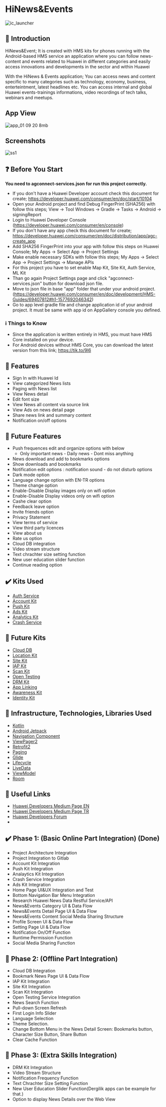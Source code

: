


# HiNews&Events

![ic_launcher](https://user-images.githubusercontent.com/69962068/91865062-a57f4200-ec79-11ea-8cfb-3b32393b83ae.png)

## :notebook_with_decorative_cover: Introduction 
HiNews&Event; It is created with HMS kits for phones running with the Android-based HMS service an application where you can follow news-content and events related to Huawei in different categories and easily access innovations and developments in the sector and within Huawei 

With the HiNews & Events application;
You can access news and content specific to many categories such as technology, economy, business, enterteintment, latest headlines etc.
You can access internal and global Huawei events-trainings informations, video recordings of tech talks, webinars and meetups.

## App View
![app_01 09 20 8mb](https://user-images.githubusercontent.com/69962068/91869348-71f2e680-ec7e-11ea-813a-275ec627f4c5.gif)

## Screenshots
![ss1](https://user-images.githubusercontent.com/69962068/91864791-5507e480-ec79-11ea-910c-2601a8dc36c8.png)


 ## :question: Before You Start 
 **You need to agconnect-services.json for run this project correctly.**

- If you don't have a Huawei Developer account check this document for create; https://developer.huawei.com/consumer/en/doc/start/10104
- Open your Android project and find Debug FingerPrint (SHA256) with follow this steps; View -> Tool Windows -> Gradle -> Tasks -> Android -> signingReport
- Login to Huawei Developer Console (https://developer.huawei.com/consumer/en/console)
- If you don't have any app check this document for create; https://developer.huawei.com/consumer/en/doc/distribution/app/agc-create_app
- Add SHA256 FingerPrint into your app with follow this steps on Huawei Console; My Apps -> Select App -> Project Settings
- Make enable necessary SDKs with follow this steps; My Apps -> Select App -> Project Settings -> Manage APIs
- For this project you have to set enable Map Kit, Site Kit, Auth Service, ML Kit
- Than go again Project Settings page and click "agconnect-services.json" button for download json file.
- Move to json file in base "app" folder that under your android project. (https://developer.huawei.com/consumer/en/doc/development/HMS-Guides/69407812#h1-1577692046342)
- Go to app level gradle file and change application id of your android project. It must be same with app id on AppGallery console you defined.

### :information_source: Things to Know
- Since the application is written entirely in HMS, you must have HMS Core installed on your device.
- For Android devices without HMS Core, you can download the latest version from this link; https://tik.to/9l6


## :rocket: Features 
* Sign In with Huawei Id
* View categorized News lists
* Paging with News list 
* View News detail
* Edit font size
* View News all content via source link
* View Ads on news detail page
* Share news link and summary content
* Notification on/off options

## :milky_way: Future Features 
* Push frequences edit and organize options with below 
  - Only important news - Daily news - Dont miss anything
* News download and add to bookmarks options
* Show downloads and bookmarks
* Notification edit options : notification sound - do not disturb options
* Dark mode option
* Language change option with EN-TR options
* Theme change option
* Enable-Disable Display images only on wifi option
* Enable-Disable Display videos only on wifi option
* Cashe clear option
* Feedback leave option
* Invite friends option
* Privacy Statement
* View terms of service
* View third party licences
* View about us
* Rate us option
* Cloud DB integration
* Video stream structure
* Text chrachter size setting function
* New user education slider function
* Continue reading option


## :heavy_check_mark: Kits Used 
* [Auth Service](https://developer.huawei.com/consumer/en/doc/development/AppGallery-connect-Guides/agc-auth-service-introduction)
* [Account Kit](https://developer.huawei.com/consumer/en/doc/development/HMSCore-Guides/introduction-0000001050048870)
* [Push Kit](https://developer.huawei.com/consumer/en/doc/development/HMSCore-Guides/service-introduction-0000001050040060)
* [Ads Kit](https://developer.huawei.com/consumer/en/doc/development/HMSCore-Guides/publisher-service-introduction-0000001050064960)
* [Analytics Kit](https://developer.huawei.com/consumer/en/doc/development/HMSCore-Guides/introduction-0000001050745149)
* [Crash Service](https://developer.huawei.com/consumer/en/doc/development/AppGallery-connect-Guides/agc-crash-introduction)


## :wrench:  Future Kits
* [Cloud DB ](https://developer.huawei.com/consumer/en/doc/development/AppGallery-connect-Guides/clouddb-quick_start_overview)
* [Location Kit](https://developer.huawei.com/consumer/en/doc/development/HMSCore-Guides/introduction-0000001050706106)
* [Site Kit](https://developer.huawei.com/consumer/en/doc/development/HMSCore-Guides/android-sdk-introduction-0000001050158571)
* [IAP Kit](https://developer.huawei.com/consumer/en/doc/development/HMS-Guides/iap-service-introduction-v4)
* [Scan Kit](https://developer.huawei.com/consumer/en/doc/development/HMSCore-Guides-V5/service-introduction-0000001050041994-V5)
* [Open Testing ](https://developer.huawei.com/consumer/en/doc/development/AppGallery-connect-Guides/agc-betatest-introduction)
* [DRM Kit ](https://developer.huawei.com/consumer/en/doc/development/HMSCore-Guides-V5/introduction-0000001050041933-V5)
* [App Linking ](https://developer.huawei.com/consumer/en/doc/development/AppGallery-connect-Guides/agc-applinking-introduction)
* [Awareness Kit ](https://developer.huawei.com/consumer/en/doc/development/HMSCore-Guides/service-introduction-0000001050031140)
* [Identity Kit ](https://developer.huawei.com/consumer/en/doc/development/HMSCore-Guides/introduction-0000001050040471)


## :star2: Infrastructure, Technologies, Libraries Used 
* [Kotlin ](https://kotlinlang.org/)
* [Android Jetpack ](https://developer.android.com/jetpack)
* [Navigation Component ](https://developer.android.com/guide/navigation/navigation-getting-started)
* [ViewPager2 ](https://developer.android.com/jetpack/androidx/releases/viewpager2)
* [Retrofit2 ](https://square.github.io/retrofit/)
* [Paging ](https://developer.android.com/topic/libraries/architecture/paging)
* [Glide ](https://bumptech.github.io/glide/doc/getting-started.html)
* [Lifecycle ](https://developer.android.com/jetpack/androidx/releases/lifecycle)
* [LiveData ](https://developer.android.com/reference/androidx/lifecycle/LiveData)
* [ViewModel ](https://developer.android.com/topic/libraries/architecture/viewmodel)
* [Room ](https://developer.android.com/topic/libraries/architecture/room)


## :link: Useful Links 
* [Huawei Developers Medium Page EN](https://medium.com/huawei-developers)
* [Huawei Developers Medium Page TR](https://medium.com/huawei-developers-tr) 
* [Huawei Developers Forum](https://forums.developer.huawei.com/forumPortal/en/home)
* 

## :heavy_check_mark: Phase 1: (Basic Online Part Integration) (Done)
* Project Architecture Integration
* Project Integration to Gitlab
* Account Kit Integration
* Push Kit Integration
* Analaytics Kit Integration
* Crash Service Integration
* Ads Kit Integration
* Home Page UI&UX Integration and Test
* Bottom Navigation Bar Menu Integration
* Research Huawei News Data Restful Service/API
* News&Events Category UI & Data Flow
* News&Events Detail Page UI & Data Flow
* News&Events Content Social Media Sharing Structure
* Profile Screen UI & Data Flow
* Setting Page UI & Data Flow
* Notification On/Off Function
* Runtime Permission Function
* Social Media Sharing Function


## :milky_way: Phase 2: (Offline Part Integration)
* Cloud DB Integration
* Bookmark News Page UI & Data Flow
* IAP Kit Integration
* Site Kit Integration
* Scan Kit Integration
* Open Testing Service Integration
* News Search Function
* Pull-down Screen Refresh
* First Login Info Slider
* Language Selection
* Theme Selection.
* Change Bottom Menu in the News Detail Screen: Bookmarks button, Character Size Button, Share Button
* Clear Cache Function
 
## :milky_way: Phase 3: (Extra Skills Integration)
* DRM Kit Integration
* Video Stream Structure
* Notification Frequency Function
* Text Chrachter Size Setting Function
* New User Education Slider Function(Dergilik apps can be example for that.)
* Option to display News Details over the Web View

